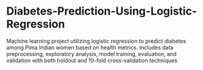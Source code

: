 # Diabetes-Prediction-Using-Logistic-Regression
Machine learning project utilizing logistic regression to predict diabetes among Pima Indian women based on health metrics. Includes data preprocessing, exploratory analysis, model training, evaluation, and validation with both holdout and 10-fold cross-validation techniques
